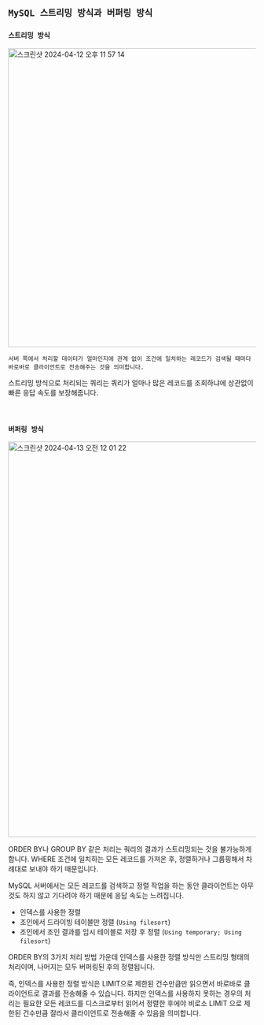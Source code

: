 ## `MySQL 스트리밍 방식과 버퍼링 방식`

### `스트리밍 방식`

<img width="607" alt="스크린샷 2024-04-12 오후 11 57 14" src="https://github.com/wjdrbs96/Today-I-Learn/assets/45676906/6ed52f6f-5d3c-4ad1-874e-464b65c78071">

`서버 쪽에서 처리할 데이터가 얼마인지에 관계 없이 조건에 일치하는 레코드가 검색될 때마다 바로바로 클라이언트로 전송해주는 것을 의미합니다.`

스트리밍 방식으로 처리되는 쿼리는 쿼리가 얼마나 많은 레코드를 조회하냐에 상관없이 빠른 응답 속도를 보장해줍니다.

<br>

### `버퍼링 방식`

<img width="803" alt="스크린샷 2024-04-13 오전 12 01 22" src="https://github.com/wjdrbs96/Today-I-Learn/assets/45676906/828add8b-50a7-4c58-8310-616595e01205">

ORDER BY나 GROUP BY 같은 처리는 쿼리의 결과가 스트리밍되는 것을 불가능하게 합니다. WHERE 조건에 일치하는 모든 레코드를 가져온 후, 정렬하거나 그룹핑해서 차례대로 보내야 하기 때문입니다.

MySQL 서버에서는 모든 레코드를 검색하고 정렬 작업을 하는 동안 클라이언트는 아무 것도 하지 않고 기다려야 하기 때문에 응답 속도는 느려집니다.

- 인덱스를 사용한 정렬
- 조인에서 드라이빙 테이블만 정렬 (`Using filesort`)
- 조인에서 조인 결과를 임시 테이블로 저장 후 정렬 (`Using temporary; Using filesort`)

ORDER BY의 3가지 처리 방법 가운데 인덱스를 사용한 정렬 방식만 스트리밍 형태의 처리이며, 나머지는 모두 버퍼링된 후의 정렬됩니다.

즉, 인덱스를 사용한 정렬 방식은 LIMIT으로 제한된 건수만큼만 읽으면서 바로바로 클라이언트로 결과를 전송해줄 수 있습니다. 하지만 인덱스를 사용하지 못하는 경우의 처리는 필요한 모든 레코드를 디스크로부터 읽어서 정렬한 후에야 비로소 LIMIT 으로 제한된 건수만큼 잘라서 클라이언트로 전송해줄 수 있음을 의미합니다.